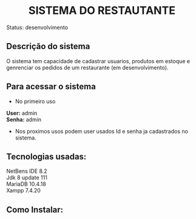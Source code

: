 <h1 align="center">SISTEMA DO RESTAUTANTE</h1>

Status: desenvolvimento 

## Descrição do sistema

O sistema tem capacidade de cadastrar usuarios, produtos em estoque e genrenciar os pedidos de um restaurante (em desenvolvimento). 

## Para acessar o sistema

* No primeiro uso

**User:** admin </br>
**Senha:** admin </br>

* Nos proximos usos podem user usados Id e senha ja cadastrados no sistema.

## Tecnologias usadas:
NetBens IDE 8.2 </br>
Jdk 8 update 111 </br>
MariaDB 10.4.18 </br>
Xampp 7.4.20 </br>

## Como Instalar:
<ul></ul>
<ul></ul>
<ul></ul>
<ul></ul>

